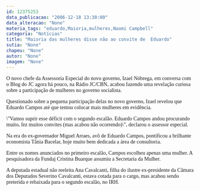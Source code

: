 ```yaml
---
id: 12375253
data_publicacao: "2006-12-18 13:30:00"
data_alteracao: "None"
materia_tags: "eduardo,Maioria,mulheres,Naomi Campbell"
categoria: "Notícias"
title: "Maioria das mulheres disse não ao convite de  Eduardo"
sutia: "None"
chapeu: "None"
autor: "None"
imagem: "None"
---
```

<p><P><FONT face=Verdana>O novo chefe da Assessoria Especial do novo governo, Izael Nóbrega, em conversa com o Blog do JC agora há pouco, na Rádio JC/CBN, acabou fazendo uma revelação curiosa sobre a participação de mulheres no governo socialista.</FONT></P></p>
<p><P><FONT face=Verdana>Questionado sobre a pequena participação delas no novo governo, Izael revelou que Eduardo Campos até que tentou colocar mais mulheres em evidência.</FONT></P></p>
<p><P><FONT face=Verdana>\"Vamos suprir esse déficit com o segundo escalão. Eduardo Campos andou procurando muito, fez muitos convites (mas acabou não ocorrendo)\", declarou o assessor especial.</FONT></P></p>
<p><P><FONT face=Verdana>Na era do ex-governador Miguel Arraes, avô de Eduardo Campos, pontificou a brilhante economista Tânia Bacelar, hoje muito bem dedicada a área de consultoria.</FONT></P></p>
<p><P><FONT face=Verdana>Entre os nomes anunciados no primeiro escalão, Campos escolheu apenas uma mulher. A pesquisadora da Fundaj Cristina Buarque assumiu a Secretaria da Mulher.</FONT></P></p>
<p><P><FONT face=Verdana>A deputada estadual não reeleita Ana Cavalcanti, filha do ilustre ex-presidente da Câmara dos Deputados Severino Cavalcanti, estava cotada para o cargo, mas acabou sendo preterida e rebaixada para o segundo escalão, no IRH.</FONT></P> </p>
